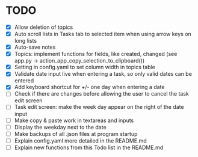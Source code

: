 # TODO

- [x] Allow deletion of topics
- [x] Auto scroll lists in Tasks tab to selected item when using arrow keys on long lists
- [x] Auto-save notes
- [x] Topics: implement functions for fields, like created, changed
      (see app.py -> action_app_copy_selection_to_clipboard())
- [x] Setting in config.yaml to set column width in topics table
- [x] Validate date input live when entering a task, so only valid dates can be entered
- [x] Add keyboard shortcut for +/- one day when entering a date
- [ ] Check if there are changes before allowing the user to cancel the task edit screen
- [ ] Task edit screen: make the week day appear on the right of the date input
- [ ] Make copy & paste work in textareas and inputs
- [ ] Display the weekday next to the date
- [ ] Make backups of all .json files at program startup
- [ ] Explain config.yaml more detailed in the README.md
- [ ] Explain new functions from this Todo list in the README.md
